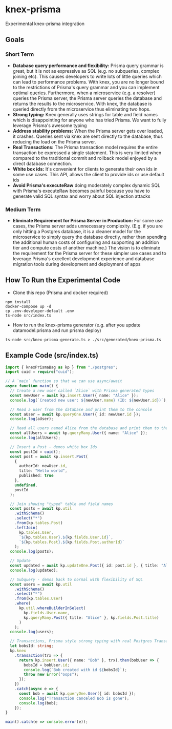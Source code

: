 # knex-prisma

Experimental knex-prisma integration
## Goals
### Short Term

- **Database query performance and flexibility:** Prisma query grammar is great, but it is not as
  expressive as SQL (e.g. no subqueries, complex joining etc).
  This causes developers to write lots of little queries which can lead to performance problems. With
  knex, you are no longer bound to the restrictions of Prisma's query grammar and you can implement optimal queries.
  Furthermore, when a microservice (e.g. a resolver) queries the Prisma server, the Prisma server queries the database and
  returns the results to the microservice. With knex, the database is queried directly from the microservice
  thus eliminating two hops.
- **Strong typing:** Knex generally uses strings for table and field names which is disappointing for anyone who has
  tried Prisma. We want to fully
  leverage Prisma's awesome typing
- **Address stability problems:** When the Prisma server gets over loaded, it crashes. Queries sent via knex are sent
  directly to the database, thus reducing the load on the Prisma server.
- **Real Transactions:** The Prisma transaction model requires the entire transaction be expressed a single statement. This
  is very limited when compared to the traditional commit and rollback model enjoyed by a direct database connection.
- **White box ids:** It's convenient for clients to generate their own ids in some use cases. This API, allows
  the client to provide ids or use default ids
- **Avoid Prisma's executeRaw** doing moderately complex dynamic SQL with Prisma's executeRaw becomes painful because
  you have to generate valid SQL syntax and worry about SQL injection attacks

### Medium Term

- **Eliminate Requirement for Prisma Server in Production:** For some use cases, the Prisma server adds unnecessary
  complexity. (E.g. if you are only hitting a Postgres database, it is a cleaner
  model for the microservice to simply query the database directly, rather than spending the additional human costs
  of configuring and supporting an addition tier and compute costs of another machine.) The vision is to
  eliminate the requirement for the Prisma server for these simpler use cases and to leverage Prisma's
  excellent development
  experience and database migration tools during development and deployment of apps

## How To Run the Experimental Code

- Clone this repo (Prisma and docker required)

```
npm install
docker-compose up -d
cp .env-developer-default .env
ts-node src/index.ts
```

- How to run the knex-prisma generator (e.g. after you update datamodel.prisma and run prisma deploy)

```
ts-node src/knex-prisma-generate.ts > ./src/generated/knex-prisma.ts
```

## Example Code (src/index.ts)

```typescript
import { knexPrismaBag as kp } from "./postgres";
import cuid = require("cuid");

// A `main` function so that we can use async/await
async function main() {
  // Create a new user called `Alice` with Prisma generated types
  const newUser = await kp.insert.User({ name: "Alice" });
  console.log(`Created new user: ${newUser.name} (ID: ${newUser.id})`);

  // Read a user from the database and print them to the console
  const aUser = await kp.queryOne.User({ id: newUser.id });
  console.log(aUser);

  // Read all users named Alice from the database and print them to the console
  const allUsers = await kp.queryMany.User({ name: "Alice" });
  console.log(allUsers);

  // Insert a Post - demos white box Ids
  const postId = cuid();
  const post = await kp.insert.Post(
    {
      authorId: newUser.id,
      title: "Hello world",
      published: true
    },
    undefined,
    postId
  );

  // Join showing "typed" table and field names
  const posts = await kp.util
    .withSchema()
    .select("*")
    .from(kp.tables.Post)
    .leftJoin(
      kp.tables.User,
      `${kp.tables.User}.${kp.fields.User.id}`,
      `${kp.tables.Post}.${kp.fields.Post.authorId}`
    );
  console.log(posts);

  // Update
  const updated = await kp.updateOne.Post({ id: post.id }, { title: "Alice" });
  console.log(updated);

  // Subquery - demos back to normal with flexibility of SQL
  const users = await kp.util
    .withSchema()
    .select("*")
    .from(kp.tables.User)
    .where(
      kp.util.whereBuilderInSelect(
        kp.fields.User.name,
        kp.queryMany.Post({ title: "Alice" }, kp.fields.Post.title)
      )
    );
  console.log(users);

  // Transactions, Prisma style strong typing with real Postgres Transactions
  let bobsId: string;
  kp.knex
    .transaction(trx => {
      return kp.insert.User({ name: "Bob" }, trx).then(bobUser => {
        bobsId = bobUser.id;
        console.log(`Bob created with id ${bobsId}`);
        throw new Error("oops");
      });
    })
    .catch(async e => {
      const bob = await kp.queryOne.User({ id: bobsId });
      console.log("Transaction canceled Bob is gone");
      console.log(bob);
    });
}

main().catch(e => console.error(e));
```
